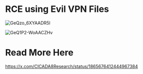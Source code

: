 # RCE using Evil VPN Files

![GeQzo_6XYAADR5l](https://github.com/user-attachments/assets/72a6fd06-5d04-4c56-8b42-4e2d44d696cc)

![GeQ1P2-WoAACZHv](https://github.com/user-attachments/assets/fcc8a394-99c0-43d5-8cba-afbd025c2076)


# Read More Here
https://x.com/CICADA8Research/status/1865676412444967384
